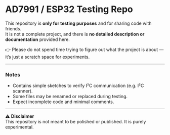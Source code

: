 # AD7991 / ESP32 Testing Repo

This repository is **only for testing purposes** and for sharing code with friends.  
It is not a complete project, and there is **no detailed description or documentation** provided here.  

👉 Please do not spend time trying to figure out what the project is about — it’s just a scratch space for experiments.  

---

### Notes
- Contains simple sketches to verify I²C communication (e.g. I²C scanner).
- Some files may be renamed or replaced during testing.
- Expect incomplete code and minimal comments.

---

⚠️ **Disclaimer**  
This repository is not meant to be polished or published. It is purely experimental.
